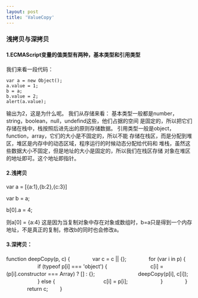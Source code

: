 ```yaml
---
layout: post
title: 'ValueCopy'
---
```

###  浅拷贝与深拷贝
#### 1.ECMAScript变量的值类型有两种，基本类型和引用类型
我们来看一段代码：
```
var a = new Object();
a.value = 1;
b = a;
b.value = 2;
alert(a.value);
```
输出为2，这是为什么呢。
我们从存储来看：
基本类型一般都是number，string，boolean，null，undefind这些，他们占据的空间
是固定的，所以把它们存储在栈中，栈按照后进先出的原则存储数据。
引用类型一般是object，function，array，它们的大小是不固定的，所以不能
存储在栈区，而是分配到堆区，堆区是内存中的动态区域，程序运行的时候动态分配给代码和
堆栈，虽然这些数据大小不固定，但是地址的大小是固定的，所以我们在栈区存储
对象在堆区的地址即可。这个地址即指针。

#### 2.浅拷贝
var a = [{a:1},{b:2},{c:3}]

var b = a;

b[0].a = 4;

则a[0] = {a:4} 这是因为当复制对象中存在对象或数组时，b=a只是得到一个内存地址，不是真正的复制，修改b的同时也会修改a。



#### 3.深拷贝：
function deepCopy(p, c) {
　　　　var c = c || {};
　　　　for (var i in p) {
　　　　　　if (typeof p[i] === 'object') {
　　　　　　　　c[i] = (p[i].constructor === Array) ? [] : {};
　　　　　　　　deepCopy(p[i], c[i]);
　　　　　　} else {
　　　　　　　　　c[i] = p[i];
　　　　　　}
　　　　}
　　　　return c;
　　}
